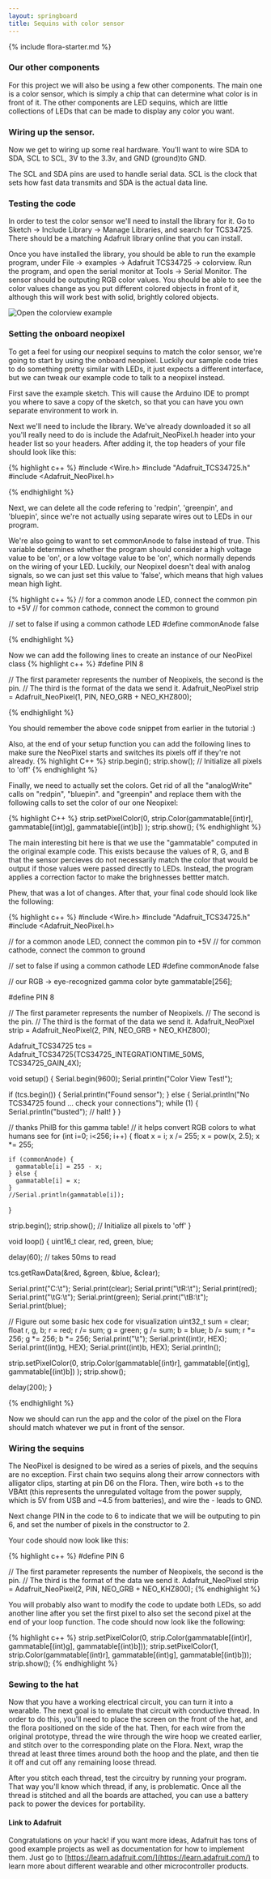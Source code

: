 ```yaml
---
layout: springboard
title: Sequins with color sensor
---
```

{% include flora-starter.md %}

### Our other components

For this project we will also be using a few other components. The main one is a color sensor, which is simply a chip that can determine what color is in front of it. The other components are LED sequins, which are little collections of LEDs that can be made to display any color you want.

### Wiring up the sensor.

Now we get to wiring up some real hardware. You'll want to wire SDA to SDA, SCL to SCL, 3V to the 3.3v, and GND (ground)to GND. 

The SCL and SDA pins are used to handle serial data. SCL is the clock that sets how fast data transmits and SDA is the actual data line.

### Testing the code
In order to test the color sensor we'll need to install the library for it. Go to Sketch -> Include Library -> Manage Libraries, and search for TCS34725. There should be a matching Adafruit library online that you can install. 

Once you have installed the library, you should be able to run the example program, under File -> examples -> Adafruit TCS34725 -> colorview. Run the program, and open the serial monitor at Tools -> Serial Monitor. The sensor should be outputing RGB color values. You should be able to see the color values change as you put different colored objects in front of it, although this will work best with solid, brightly colored objects.

![Open the colorview example](img/sensor-example.png)

### Setting the onboard neopixel

To get a feel for using our neopixel sequins to match the color sensor, we're going to start by using the onboard neopixel. Luckily our sample code tries to do something pretty similar with LEDs, it just expects a different interface, but we can tweak our example code to talk to a neopixel instead. 

First save the example sketch. This will cause the Arduino IDE to prompt you where to save a copy of the sketch, so that you can have you own separate environment to work in.

Next we'll need to include the library. We've already downloaded it so all you'll really need to do is include the Adafruit_NeoPixel.h header into your header list so your headers. After adding it, the top headers of your file should look like this: 

{% highlight c++ %}
#include <Wire.h>
#include "Adafruit_TCS34725.h"
#include <Adafruit_NeoPixel.h>

{% endhighlight %}

Next, we can delete all the code refering to 'redpin', 'greenpin', and 'bluepin', since we're not actually using separate wires out to LEDs in our program.

We're also going to want to set commonAnode to false instead of true. This variable determines whether the program should consider a high voltage value to be 'on', or a low voltage value to be 'on', which normally depends on the wiring of your LED. Luckily, our Neopixel doesn't deal with analog signals, so we can just set this value to 'false', which means that high values mean high light.

{% highlight c++ %}
// for a common anode LED, connect the common pin to +5V
// for common cathode, connect the common to ground

// set to false if using a common cathode LED
#define commonAnode false

{% endhighlight %}


Now we can add the following lines to create an instance of our NeoPixel class
{% highlight c++ %}
#define PIN 8

// The first parameter represents the number of Neopixels, the second is the pin.
// The third is the format of the data we send it.
Adafruit_NeoPixel strip = Adafruit_NeoPixel(1, PIN, NEO_GRB + NEO_KHZ800);

{% endhighlight %}

You should remember the above code snippet from earlier in the tutorial :)

Also, at the end of your setup function you can add the following lines to make sure the NeoPixel starts and switches its pixels off if they're not already.
{% highlight C++ %}
  strip.begin();
  strip.show(); // Initialize all pixels to 'off' 
{% endhighlight %}

Finally, we need to actually set the colors. Get rid of all the "analogWrite" calls on "redpin", "bluepin". and "greenpin" and replace them with the following calls to set the color of our one Neopixel:

{% highlight C++ %}
  strip.setPixelColor(0, 
      strip.Color(gammatable[(int)r], gammatable[(int)g], gammatable[(int)b])
  );
  strip.show();
{% endhighlight %}

The main interesting bit here is that we use the "gammatable" computed in the original example code. This exists because the values of R, G, and B that the sensor percieves do not necessarily match the color that would be output if those values were passed directly to LEDs. Instead, the program applies a correction factor to make the brighnesses bettter match. 

Phew, that was a lot of changes. After that, your final code should look like the following:

{% highlight c++ %}
#include <Wire.h>
#include "Adafruit_TCS34725.h"
#include <Adafruit_NeoPixel.h>

// for a common anode LED, connect the common pin to +5V
// for common cathode, connect the common to ground

// set to false if using a common cathode LED
#define commonAnode false

// our RGB -> eye-recognized gamma color
byte gammatable[256];

#define PIN 8

// The first parameter represents the number of Neopixels.
// The second is the pin.
// The third is the format of the data we send it.
Adafruit_NeoPixel strip = Adafruit_NeoPixel(2, PIN, NEO_GRB + NEO_KHZ800);

Adafruit_TCS34725 tcs = 
    Adafruit_TCS34725(TCS34725_INTEGRATIONTIME_50MS, TCS34725_GAIN_4X);

void setup() {
  Serial.begin(9600);
  Serial.println("Color View Test!");

  if (tcs.begin()) {
    Serial.println("Found sensor");
  } else {
    Serial.println("No TCS34725 found ... check your connections");
    while (1) {
      Serial.println("busted");
      // halt!
    }
  }
  
  // thanks PhilB for this gamma table!
  // it helps convert RGB colors to what humans see
  for (int i=0; i<256; i++) {
    float x = i;
    x /= 255;
    x = pow(x, 2.5);
    x *= 255;
      
    if (commonAnode) {
      gammatable[i] = 255 - x;
    } else {
      gammatable[i] = x;      
    }
    //Serial.println(gammatable[i]);
  }

  strip.begin();
  strip.show(); // Initialize all pixels to 'off'
}


void loop() {
  uint16_t clear, red, green, blue;

  delay(60);  // takes 50ms to read 
  
  tcs.getRawData(&red, &green, &blue, &clear);

  Serial.print("C:\t"); Serial.print(clear);
  Serial.print("\tR:\t"); Serial.print(red);
  Serial.print("\tG:\t"); Serial.print(green);
  Serial.print("\tB:\t"); Serial.print(blue);

  // Figure out some basic hex code for visualization
  uint32_t sum = clear;
  float r, g, b;
  r = red; r /= sum;
  g = green; g /= sum;
  b = blue; b /= sum;
  r *= 256; g *= 256; b *= 256;
  Serial.print("\t");
  Serial.print((int)r, HEX); 
  Serial.print((int)g, HEX); 
  Serial.print((int)b, HEX);
  Serial.println();


  strip.setPixelColor(0, 
      strip.Color(gammatable[(int)r], gammatable[(int)g], gammatable[(int)b])
  );
  strip.show();
  
  delay(200);
}

{% endhighlight %}

Now we should can run the app and the color of the pixel on the Flora should match whatever we put in front of the sensor.


### Wiring the sequins

The NeoPixel is designed to be wired as a series of pixels, and the sequins are no exception. First chain two sequins along their arrow connectors with alligator clips, starting at pin D6 on the Flora. Then, wire both +s to the VBAtt (this represents the unregulated voltage from the power supply, which is 5V from USB and ~4.5 from batteries), and wire the - leads to GND. 

Next change PIN in the code to 6 to indicate that we will be outputing to pin 6, and set the number of pixels in the constructor to 2. 

Your code should now look like this: 

{% highlight c++ %}
#define PIN 6

// The first parameter represents the number of Neopixels, the second is the pin.
// The third is the format of the data we send it.
Adafruit_NeoPixel strip = Adafruit_NeoPixel(2, PIN, NEO_GRB + NEO_KHZ800);
{% endhighlight %}

You will probably also want to modify the code to update both LEDs, so add another line after you set the first pixel to also set the second pixel at the end of your loop function. The code should now look like the following:

{% highlight c++ %}
  strip.setPixelColor(0, strip.Color(gammatable[(int)r], gammatable[(int)g], gammatable[(int)b]));
  strip.setPixelColor(1, strip.Color(gammatable[(int)r], gammatable[(int)g], gammatable[(int)b]));
  strip.show();
{% endhighlight %}

### Sewing to the hat

Now that you have a working electrical circuit, you can turn it into a wearable. The next goal is to emulate that circuit with conductive thread. In order to do this, you'll need to place the screen on the front of the hat, and the flora positioned on the side of the hat. Then, for each wire from the original prototype, thread the wire through the wire hoop we created earlier, and stitch over to the corresponding plate on the Flora. Next, wrap the thread at least three times around both the hoop and the plate, and then tie it off and cut off any remaining loose thread.

After you stitch each thread, test the circuitry by running your program. That way you'll know which thread, if any, is problematic. Once all the thread is stitched and all the boards are attached, you can use a battery pack to power the devices for portability. 

#### Link to Adafruit 

Congratulations on your hack! if you want more ideas, Adafruit has tons of good example projects as well as documentation for how to implement them. Just go to [https://learn.adafruit.com/](https://learn.adafruit.com/) to learn more about different wearable and other microcontroller products.

